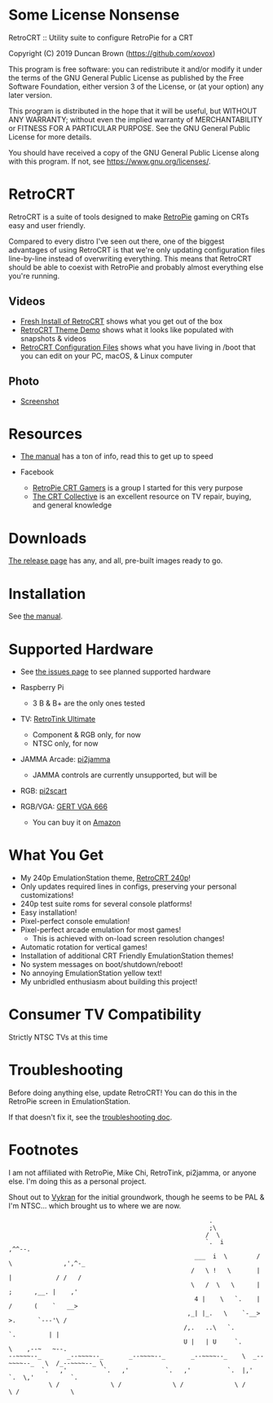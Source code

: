 # Some License Nonsense

RetroCRT :: Utility suite to configure RetroPie for a CRT

Copyright (C) 2019 Duncan Brown (https://github.com/xovox)

This program is free software: you can redistribute it and/or modify
it under the terms of the GNU General Public License as published by
the Free Software Foundation, either version 3 of the License, or
(at your option) any later version.

This program is distributed in the hope that it will be useful,
but WITHOUT ANY WARRANTY; without even the implied warranty of
MERCHANTABILITY or FITNESS FOR A PARTICULAR PURPOSE.  See the
GNU General Public License for more details.

You should have received a copy of the GNU General Public License
along with this program.  If not, see <https://www.gnu.org/licenses/>.

# RetroCRT

RetroCRT is a suite of tools designed to make [RetroPie](https://retropie.org.uk) gaming on CRTs easy and user friendly.

Compared to every distro I've seen out there, one of the biggest advantages of using RetroCRT is that we're only updating configuration files line-by-line instead of overwriting everything.  This means that RetroCRT should be able to coexist with RetroPie and probably almost everything else you're running.

## Videos

* [Fresh Install of RetroCRT](https://www.youtube.com/watch?v=nytsuaoU4R8) shows what you get out of the box
* [RetroCRT Theme Demo](https://www.youtube.com/watch?v=6hoH16SXjr0) shows what it looks like populated with snapshots & videos
* [RetroCRT Configuration Files](https://www.youtube.com/watch?v=zDwPPjS4E2w) shows what you have living in /boot that you can edit on your PC, macOS, & Linux computer

## Photo

* [Screenshot](https://raw.githubusercontent.com/xovox/RetroCRT-Media/master/RetroCRT-240p/Small_NES_Mockup.jpg)

# Resources

* [The manual](https://github.com/xovox/RetroCRT/blob/master/MANUAL.md) has a ton of info, read this to get up to speed

* Facebook
  * [RetroPie CRT Gamers](https://www.facebook.com/groups/RetroPieCRT/) is a group I started for this very purpose
  * [The CRT Collective](https://www.facebook.com/groups/444560212348840/) is an excellent resource on TV repair, buying, and general knowledge

# Downloads

[The release page](https://github.com/xovox/RetroCRT/releases) has any, and all, pre-built images ready to go.

# Installation

See [the manual](https://github.com/xovox/RetroCRT/blob/master/MANUAL.md).

# Supported Hardware

* See [the issues page](https://github.com/xovox/RetroCRT/issues) to see planned supported hardware

* Raspberry Pi
  * 3 B & B+ are the only ones tested

* TV: [RetroTink Ultimate](http://www.retrotink.com)
  * Component & RGB only, for now
  * NTSC only, for now
* JAMMA Arcade: [pi2jamma](http://arcadeforge.net/Pi2Jamma-Pi2SCART/Pi2Jamma::248.html)
  * JAMMA controls are currently unsupported, but will be
* RGB: [pi2scart](http://arcadeforge.net/Pi2Jamma-Pi2SCART/PI2SCART::264.html)
* RGB/VGA: [GERT VGA 666](https://github.com/PiSupply/Gert-VGA-666)
  * You can buy it on [Amazon](amazon.com/Raspberry-Adapter-Board-Atomic-Market/dp/B075DM4C5V)

# What You Get

* My 240p EmulationStation theme, [RetroCRT 240p](https://github.com/xovox/es-theme-RetroCRT-240p)!
* Only updates required lines in configs, preserving your personal customizations!
* 240p test suite roms for several console platforms!
* Easy installation!
* Pixel-perfect console emulation!
* Pixel-perfect arcade emulation for most games!
  * This is achieved with on-load screen resolution changes!
* Automatic rotation for vertical games!
* Installation of additional CRT Friendly EmulationStation themes!
* No system messages on boot/shutdown/reboot!
* No annoying EmulationStation yellow text!
* My unbridled enthusiasm about building this project!

# Consumer TV Compatibility

Strictly NTSC TVs at this time

# Troubleshooting

Before doing anything else, update RetroCRT!  You can do this in the RetroPie screen in EmulationStation.

If that doesn't fix it, see the [troubleshooting doc](TROUBLESHOOTING.md).

# Footnotes

I am not affiliated with RetroPie, Mike Chi, RetroTink, pi2jamma, or anyone else.  I'm doing this as a personal project.

Shout out to [Vykran](https://github.com/Vykyan/retroTINK-setup) for the initial groundwork, though he seems to be PAL & I'm NTSC... which brought us to where we are now.

```
                                                       .
                                                       ;\
                                                      /  \
                                                      `.  i          ,^^--.
                                                   ___  i  \        /      \              ,',^-_
                                                  /   \ !   \       |       |            / /   /
                                                  \   /  \   \      |       ;      ,__. |    ,'
                                                   4 |    \   `.    |      /      (    `   __>
                                                 ,_| |_.   \    `-__>      >.      `---'\ /
                                                /,.   ..\   `.               `.         | |
                                                U |   | U     `.               \    ,--~   ~--.
--~~~~--_       _--~~~~--_       _--~~~~--_       _--~~~~--_    \  _--~~~~--_   \  /_--~~~~--_ \
         `.   ,'          `.   ,'          `.   ,'          `.  |,'          `.  \,'          `.
           \ /              \ /              \ /              \ /              \ /              \
```
